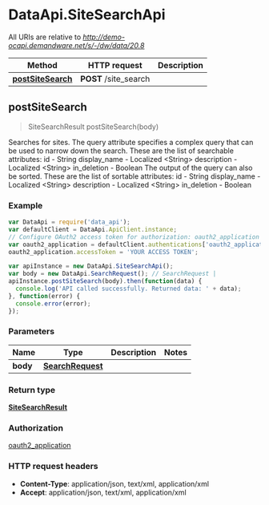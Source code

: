 # DataApi.SiteSearchApi

All URIs are relative to *http://demo-ocapi.demandware.net/s/-/dw/data/20.8*

Method | HTTP request | Description
------------- | ------------- | -------------
[**postSiteSearch**](SiteSearchApi.md#postSiteSearch) | **POST** /site_search | 



## postSiteSearch

> SiteSearchResult postSiteSearch(body)



Searches for sites.    The query attribute specifies a complex query that can be used to narrow down the search. These are the list  of searchable attributes:    id - String  display_name - Localized &lt;String&gt;  description - Localized &lt;String&gt;  in_deletion - Boolean     The output of the query can also be sorted. These are the list of sortable attributes:    id - String  display_name - Localized &lt;String&gt;  description - Localized &lt;String&gt;  in_deletion - Boolean  

### Example

```javascript
var DataApi = require('data_api');
var defaultClient = DataApi.ApiClient.instance;
// Configure OAuth2 access token for authorization: oauth2_application
var oauth2_application = defaultClient.authentications['oauth2_application'];
oauth2_application.accessToken = 'YOUR ACCESS TOKEN';

var apiInstance = new DataApi.SiteSearchApi();
var body = new DataApi.SearchRequest(); // SearchRequest | 
apiInstance.postSiteSearch(body).then(function(data) {
  console.log('API called successfully. Returned data: ' + data);
}, function(error) {
  console.error(error);
});

```

### Parameters



Name | Type | Description  | Notes
------------- | ------------- | ------------- | -------------
 **body** | [**SearchRequest**](SearchRequest.md)|  | 

### Return type

[**SiteSearchResult**](SiteSearchResult.md)

### Authorization

[oauth2_application](../README.md#oauth2_application)

### HTTP request headers

- **Content-Type**: application/json, text/xml, application/xml
- **Accept**: application/json, text/xml, application/xml


